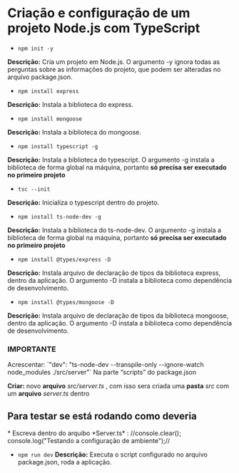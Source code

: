<h1>Criação e configuração de um projeto Node.js com TypeScript</h1>

* `npm init -y`
 
<tab>**Descrição:** Cria um projeto em Node.js. O argumento -y ignora todas as perguntas sobre as informações do projeto, que podem ser alteradas no arquivo package.json.


* `npm install express`

**Descrição:** Instala a biblioteca do express.


* `npm install mongoose`

**Descrição:** Instala a biblioteca do mongoose.
 
 
* `npm install typescript -g`

**Descrição:** Instala a biblioteca do typescript. O argumento -g instala a biblioteca de forma global na máquina, portanto **só precisa ser executado no primeiro projeto**
 
 
* `tsc --init`

**Descrição:** Inicializa o typescript dentro do projeto.
 
 
* `npm install ts-node-dev -g`
 
**Descrição:** Instala a biblioteca do ts-node-dev. O argumento -g instala a biblioteca de forma global na máquina, portanto **só precisa ser executado no primeiro projeto**
 
 
* `npm install @types/express -D`

**Descrição:** Instala arquivo de declaração de tipos da biblioteca express, dentro da aplicação. O argumento -D instala a biblioteca como dependência de desenvolvimento.


* `npm install @types/mongoose -D`
 
 **Descrição:** Instala arquivo de declaração de tipos da biblioteca mongoose, dentro da aplicação. O argumento -D instala a biblioteca como dependência de desenvolvimento.


<h3>IMPORTANTE</h3>
Acrescentar: `"dev": "ts-node-dev --transpile-only --ignore-watch node_modules ./src/server"`
Na parte “scripts”  do package.json


**Criar:** novo **arquivo** *src/server.ts* , com isso sera criada uma **pasta** *src* com um **arquivo** *server.ts* dentro

<h2>Para testar se está rodando como deveria</h2>
* Escreva dentro do arquibo *Server.ts* : //console.clear();
console.log("Testando a configuração de ambiente");//

* `npm run dev`
**Descrição:** Executa o script configurado no arquivo package.json, roda a aplicação.


